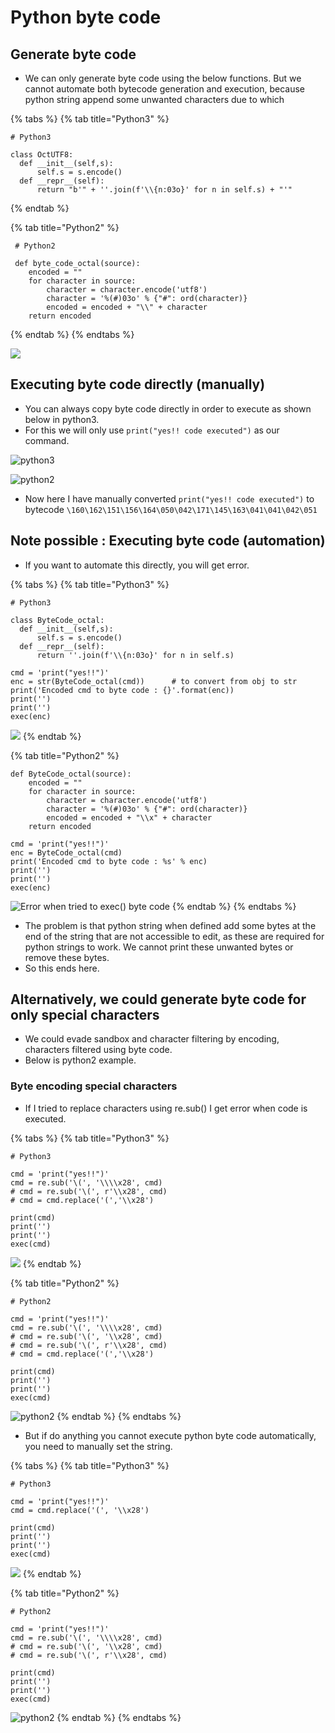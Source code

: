 # Python byte code

## Generate byte code

* We can only generate byte code using the below functions. But we cannot automate both bytecode generation and execution, because python string append some unwanted characters due to which 

{% tabs %}
{% tab title="Python3" %}
```text
# Python3

class OctUTF8:
  def __init__(self,s):
      self.s = s.encode()
  def __repr__(self):
      return "b'" + ''.join(f'\\{n:03o}' for n in self.s) + "'"
```
{% endtab %}

{% tab title="Python2" %}
```text
 # Python2
 
 def byte_code_octal(source):
	encoded = ""
	for character in source:
		character = character.encode('utf8')
		character = '%(#)03o' % {"#": ord(character)}
		encoded = encoded + "\\" + character
	return encoded
```
{% endtab %}
{% endtabs %}



![](../../../.gitbook/assets/image%20%28145%29.png)



## Executing byte code directly \(manually\)

* You can always copy byte code directly in order to execute as shown below in python3.
* For this we will only use `print("yes!! code executed")` as our command.

![python3](../../../.gitbook/assets/image%20%28150%29.png)

![python2](../../../.gitbook/assets/image%20%28153%29.png)

* Now here I have manually converted `print("yes!! code executed")` to bytecode `\160\162\151\156\164\050\042\171\145\163\041\041\042\051`

## Note possible : Executing byte code \(automation\)

* If you want to automate this directly, you will get error.

{% tabs %}
{% tab title="Python3" %}
```text
# Python3

class ByteCode_octal:
  def __init__(self,s):
      self.s = s.encode()
  def __repr__(self):
      return ''.join(f'\\{n:03o}' for n in self.s)
      
cmd = 'print("yes!!")'
enc = str(ByteCode_octal(cmd))		# to convert from obj to str
print('Encoded cmd to byte code : {}'.format(enc))
print('')
print('')
exec(enc)
```

![](../../../.gitbook/assets/image%20%28152%29.png)
{% endtab %}

{% tab title="Python2" %}
```text
def ByteCode_octal(source):
	encoded = ""
	for character in source:
		character = character.encode('utf8')
		character = '%(#)03o' % {"#": ord(character)}
		encoded = encoded + "\\x" + character
	return encoded

cmd = 'print("yes!!")'
enc = ByteCode_octal(cmd)
print('Encoded cmd to byte code : %s' % enc)
print('')
print('')
exec(enc)
```

![Error when tried to exec\(\) byte code](../../../.gitbook/assets/image%20%28147%29.png)
{% endtab %}
{% endtabs %}

* The problem is that python string when defined add some bytes at the end of the string that are not accessible to edit, as these are required for python strings to work. We cannot print these unwanted bytes or remove these bytes.
* So this ends here.

## Alternatively, we could generate byte code for only special characters

* We could evade sandbox and character filtering by encoding, characters filtered using byte code.
* Below is python2 example.

### Byte encoding special characters

* If I tried to replace characters using re.sub\(\) I get error when code is executed.

{% tabs %}
{% tab title="Python3" %}
```text
# Python3

cmd = 'print("yes!!")'
cmd = re.sub('\(', '\\\\x28', cmd)
# cmd = re.sub('\(', r'\\x28', cmd)
# cmd = cmd.replace('(','\\x28')

print(cmd)
print('')
print('')
exec(cmd)
```

![](../../../.gitbook/assets/image%20%28148%29.png)
{% endtab %}

{% tab title="Python2" %}
```text
# Python2

cmd = 'print("yes!!")'
cmd = re.sub('\(', '\\\\x28', cmd)
# cmd = re.sub('\(', '\\x28', cmd)
# cmd = re.sub('\(', r'\\x28', cmd)
# cmd = cmd.replace('(','\\x28')

print(cmd)
print('')
print('')
exec(cmd)
```

![python2](../../../.gitbook/assets/image%20%28149%29.png)
{% endtab %}
{% endtabs %}

* But if do anything you cannot execute python byte code automatically, you need to manually set the string.



{% tabs %}
{% tab title="Python3" %}
```text
# Python3

cmd = 'print("yes!!")'
cmd = cmd.replace('(', '\\x28')

print(cmd)
print('')
print('')
exec(cmd)
```

![](../../../.gitbook/assets/image%20%28148%29.png)
{% endtab %}

{% tab title="Python2" %}
```text
# Python2

cmd = 'print("yes!!")'
cmd = re.sub('\(', '\\\\x28', cmd)
# cmd = re.sub('\(', '\\x28', cmd)
# cmd = re.sub('\(', r'\\x28', cmd)

print(cmd)
print('')
print('')
exec(cmd)
```

![python2](../../../.gitbook/assets/image%20%28149%29.png)
{% endtab %}
{% endtabs %}

